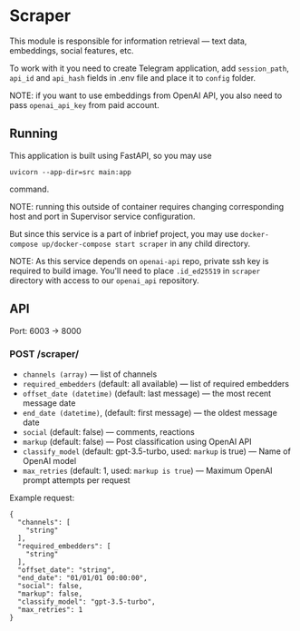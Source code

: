 # Scraper

This module is responsible for information retrieval — text data, embeddings,
social features, etc.

To work with it you need to create Telegram application, add `session_path`, `api_id` and `api_hash` fields in .env file and place it to `config` folder.

NOTE: if you want to use embeddings from OpenAI API, you also need to pass
`openai_api_key` from paid account.

## Running

This application is built using FastAPI, so you may use
```
uvicorn --app-dir=src main:app
```
command.

NOTE: running this outside of container requires changing corresponding host
and port in Supervisor service configuration.

But since this service is a part of inbrief project, you may use `docker-compose up/docker-compose start scraper`
in any child directory. 

NOTE: As this service depends on `openai-api` repo, private ssh key is required
to build image. You'll need to place `.id_ed25519` in `scraper` directory with
access to our `openai_api` repository.

## API

Port: 6003 -> 8000

### POST /scraper/
- `channels (array)` — list of channels
- `required_embedders` (default: all available) — list of required embedders
- `offset_date (datetime)` (default: last message) — the most recent message date
- `end_date (datetime)`, (default: first message) — the oldest message date
- `social` (default: false) — comments, reactions
- `markup` (default: false) — Post classification using OpenAI API
- `classify_model` (default: gpt-3.5-turbo, used: `markup` is true) — Name of OpenAI model
- `max_retries` (default: 1, used: `markup is true`) — Maximum OpenAI prompt attempts per request

Example request:
```
{
  "channels": [
    "string"
  ],
  "required_embedders": [
    "string"
  ],
  "offset_date": "string",
  "end_date": "01/01/01 00:00:00",
  "social": false,
  "markup": false,
  "classify_model": "gpt-3.5-turbo",
  "max_retries": 1
}
```
